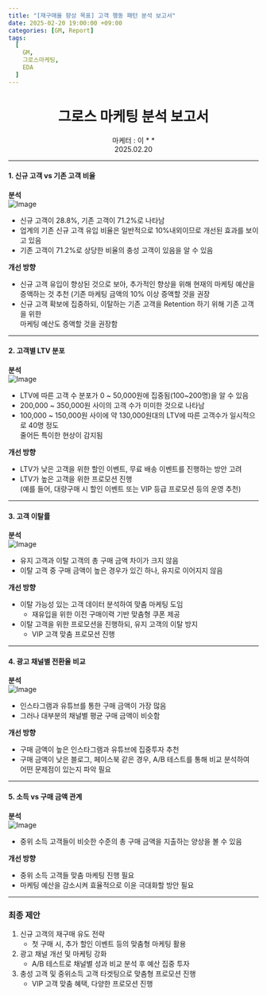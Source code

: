 ```yaml
---
title: "[재구매율 향상 목표] 고객 행동 패턴 분석 보고서"
date: 2025-02-20 19:00:00 +09:00
categories: [GM, Report]
tags:
  [
    GM,
    그로스마케팅,
    EDA
  ]
---
```


# **<center>그로스 마케팅 분석 보고서</center>**  
<center>마케터 : 이 * *</center>
<center>2025.02.20</center>

---

#### **1. 신규 고객 vs 기존 고객 비율**

**분석**  
![Image](https://github.com/user-attachments/assets/30e8c8e5-87b5-45f9-b1e9-153d2f8065c9)

- 신규 고객이 28.8%, 기존 고객이 71.2%로 나타남
- 업계의 기존 신규 고객 유입 비율은 일반적으로 10%내외이므로 개선된 효과를 보이고 있음
- 기존 고객이 71.2%로 상당한 비율의 충성 고객이 있음을 알 수 있음

**개선 방향**
- 신규 고객 유입이 향상된 것으로 보아, 추가적인 향상을 위해 현재의 마케팅 예산을  
증액하는 것 추천 (기존 마케팅 금액의 10% 이상 증액할 것을 권장
- 신규 고객 확보에 집중하되, 이탈하는 기존 고객을 Retention 하기 위해 기존 고객을 위한  
마케팅 예산도 증액할 것을 권장함

---

#### **2. 고객별 LTV 분포**

**분석**  
![Image](https://github.com/user-attachments/assets/ffd51dc9-f81d-4567-a2ad-f0f1186e4d3c)

- LTV에 따른 고객 수 분포가 0 ~ 50,000원에 집중됨(100~200명)을 알 수 있음
- 200,000 ~ 350,000원 사이의 고객 수가 미미한 것으로 나타남
- 100,000 ~ 150,000원 사이에 약 130,000원대의 LTV에 따른 고객수가 일시적으로 40명 정도  
줄어든 특이한 현상이 감지됨

**개선 방향**
- LTV가 낮은 고객을 위한 할인 이벤트, 무료 배송 이벤트를 진행하는 방안 고려
- LTV가 높은 고객을 위한 프로모션 진행  
  (예를 들어, 대량구매 시 할인 이벤트 또는 VIP 등급 프로모션 등의 운영 추천)

---

#### **3. 고객 이탈률**

**분석**  
![Image](https://github.com/user-attachments/assets/b9b345d9-8125-4e9f-a22e-7bc50e5bc08f)

- 유지 고객과 이탈 고객의 총 구매 금액 차이가 크지 않음
- 이탈 고객 중 구매 금액이 높은 경우가 있긴 하나, 유지로 이어지지 않음

**개선 방향**
- 이탈 가능성 있는 고객 데이터 분석하여 맞춤 마케팅 도임 
  - 재유입을 위한 이전 구매이력 기반 맞춤형 쿠폰 제공
- 이탈 고객을 위한 프로모션을 진행하되, 유지 고객의 이탈 방지 
  - VIP 고객 맞춤 프로모션 진행

---

#### **4. 광고 채널별 전환율 비교**

**분석**  
![Image](https://github.com/user-attachments/assets/c7d1b9e5-231a-45c0-a707-0342ba2423cb)

- 인스타그램과 유튜브를 통한 구매 금액이 가장 많음
- 그러나 대부분의 채널별 평균 구매 금액이 비슷함

**개선 방향**
- 구매 금액이 높은 인스타그램과 유튜브에 집중투자 추천
- 구매 금액이 낮은 블로그, 페이스북 같은 경우, A/B 테스트를 통해 비교 분석하여  
어떤 문제점이 있는지 파악 필요

---

#### **5. 소득 vs 구매 금액 관계**

**분석**  
![Image](https://github.com/user-attachments/assets/19cab003-1096-4828-b547-879f0c319845)

- 중위 소득 고객들이 비슷한 수준의 총 구매 금액을 지출하는 양상을 볼 수 있음

**개선 방향**
- 중위 소득 고객들 맞춤 마케팅 진행 필요
- 마케팅 예산을 감소시켜 효율적으로 이윤 극대화할 방안 필요

---

### **최종 제안**

1. 신규 고객의 재구매 유도 전략
    - 첫 구매 시, 추가 할인 이벤트 등의 맞춤형 마케팅 활용
2. 광고 채널 개선 및 마케팅 강화
    - A/B 테스트로 채널별 성과 비교 분석 후 예산 집중 투자
3. 충성 고객 및 중위소득 고객 타겟팅으로 맞춤형 프로모션 진행
    - VIP 고객 맞춤 혜택, 다양한 프로모션 진행

